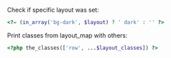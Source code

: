 
Check if specific layout was set:
```php
<?= (in_array('bg-dark', $layout) ? ' dark' : '' ?>
```

Print classes from layout_map with others:
```php
<?php the_classes(['row', ...$layout_classes]) ?>
```